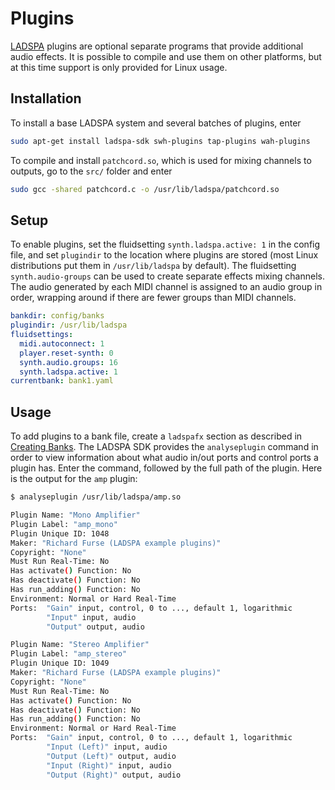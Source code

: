 # Plugins

[LADSPA](https://www.ladspa.org/) plugins are optional separate programs that provide additional audio effects. It is possible to compile and use them on other platforms, but at this time support is only provided for Linux usage.

## Installation

To install a base LADSPA system and several batches of plugins, enter

```bash
sudo apt-get install ladspa-sdk swh-plugins tap-plugins wah-plugins
```

To compile and install `patchcord.so`, which is used for mixing channels to outputs, go to the `src/` folder and enter

```bash
sudo gcc -shared patchcord.c -o /usr/lib/ladspa/patchcord.so
```

## Setup

To enable plugins, set the fluidsetting `synth.ladspa.active: 1` in the config file, and set `plugindir` to the location where plugins are stored (most Linux distributions put them in `/usr/lib/ladspa` by default). The fluidsetting `synth.audio-groups` can be used to create separate effects mixing channels. The audio generated by each MIDI channel is assigned to an audio group in order, wrapping around if there are fewer groups than MIDI channels.

```yaml
bankdir: config/banks
plugindir: /usr/lib/ladspa
fluidsettings:
  midi.autoconnect: 1
  player.reset-synth: 0
  synth.audio.groups: 16
  synth.ladspa.active: 1
currentbank: bank1.yaml
```

## Usage

To add plugins to a bank file, create a `ladspafx` section as described in [Creating Banks](bank_files.md#ladspafx). The LADSPA SDK provides the `analyseplugin` command in order to view information about what audio in/out ports and control ports a plugin has. Enter the command, followed by the full path of the plugin. Here is the output for the `amp` plugin:

```bash
$ analyseplugin /usr/lib/ladspa/amp.so

Plugin Name: "Mono Amplifier"
Plugin Label: "amp_mono"
Plugin Unique ID: 1048
Maker: "Richard Furse (LADSPA example plugins)"
Copyright: "None"
Must Run Real-Time: No
Has activate() Function: No
Has deactivate() Function: No
Has run_adding() Function: No
Environment: Normal or Hard Real-Time
Ports:  "Gain" input, control, 0 to ..., default 1, logarithmic
        "Input" input, audio
        "Output" output, audio

Plugin Name: "Stereo Amplifier"
Plugin Label: "amp_stereo"
Plugin Unique ID: 1049
Maker: "Richard Furse (LADSPA example plugins)"
Copyright: "None"
Must Run Real-Time: No
Has activate() Function: No
Has deactivate() Function: No
Has run_adding() Function: No
Environment: Normal or Hard Real-Time
Ports:  "Gain" input, control, 0 to ..., default 1, logarithmic
        "Input (Left)" input, audio
        "Output (Left)" output, audio
        "Input (Right)" input, audio
        "Output (Right)" output, audio
```
